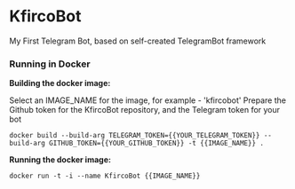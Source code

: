 # KfircoBot
My First Telegram Bot, based on self-created TelegramBot framework

### Running in Docker

**Building the docker image:**

Select an IMAGE_NAME for the image, for example - 'kfircobot'
Prepare the Github token for the KfircoBot repository, and the Telegram token for your bot

```console
docker build --build-arg TELEGRAM_TOKEN={{YOUR_TELEGRAM_TOKEN}} --build-arg GITHUB_TOKEN={{YOUR_GITHUB_TOKEN}} -t {{IMAGE_NAME}} .
```

**Running the docker image:**

```console
docker run -t -i --name KfircoBot {{IMAGE_NAME}}
```
